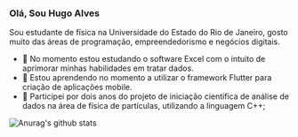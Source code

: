### Olá, Sou Hugo Alves 

Sou estudante de física na Universidade do Estado do Rio de Janeiro, gosto muito das áreas de programação, empreendedorismo e negócios digitais.

- 🔭 No momento estou estudando o software Excel com o intuito de aprimorar minhas habilidades em tratar dados.
- 🌱 Estou aprendendo no momento a utilizar o framework Flutter para criação de aplicações mobile.
- :pencil: Participei por dois anos do projeto de iniciação científica de análise de dados na área de física de partículas, utilizando a linguagem C++;


![Anurag's github stats](https://github-readme-stats.vercel.app/api?username=Hugox96&theme=prussian&_icons=true)
